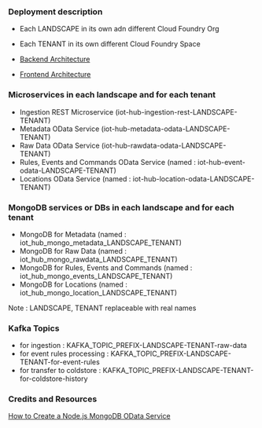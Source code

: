 ### Deployment description

- Each LANDSCAPE in its own adn different Cloud Foundry Org
- Each TENANT in its own different Cloud Foundry Space

- [Backend Architecture](https://github.com/traveldevel/iothub-ro/raw/master/images/IMG_20170928_100350.jpg)
- [Frontend Architecture](https://github.com/traveldevel/iothub-ro/raw/master/images/IMG_20170927_173626.jpg)

### Microservices in each landscape and for each tenant

  * Ingestion REST Microservice (iot-hub-ingestion-rest-LANDSCAPE-TENANT)
  * Metadata OData Service (iot-hub-metadata-odata-LANDSCAPE-TENANT)
  * Raw Data OData Service (iot-hub-rawdata-odata-LANDSCAPE-TENANT)
  * Rules, Events and Commands OData Service (named : iot-hub-event-odata-LANDSCAPE-TENANT)
  * Locations OData Service (named : iot-hub-location-odata-LANDSCAPE-TENANT) 


### MongoDB services or DBs in each landscape and for each tenant

  * MongoDB for Metadata (named :  iot_hub_mongo_metadata_LANDSCAPE_TENANT)
  * MongoDB for Raw Data (named :  iot_hub_mongo_rawdata_LANDSCAPE_TENANT)
  * MongoDB for Rules, Events and Commands (named : iot_hub_mongo_events_LANDSCAPE_TENANT)
  * MongoDB for Locations (named :  iot_hub_mongo_location_LANDSCAPE_TENANT) 
  
  Note : LANDSCAPE, TENANT replaceable with real names 

### Kafka Topics

 * for ingestion : KAFKA_TOPIC_PREFIX-LANDSCAPE-TENANT-raw-data
 * for event rules processing : KAFKA_TOPIC_PREFIX-LANDSCAPE-TENANT-for-event-rules
 * for transfer to coldstore : KAFKA_TOPIC_PREFIX-LANDSCAPE-TENANT-for-coldstore-history

### Credits and Resources

[How to Create a Node.js MongoDB OData Service](https://www.codeproject.com/Articles/1111490/Create-OData-endpoint-for-MongoDB-on-MEAN-stack)
